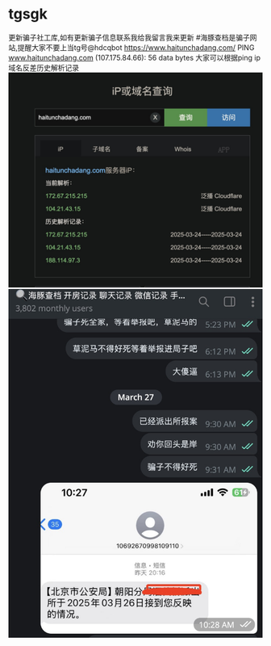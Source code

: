 # tgsgk
更新骗子社工库,如有更新骗子信息联系我给我留言我来更新
#海豚查档是骗子网站,提醒大家不要上当tg号@hdcqbot https://www.haitunchadang.com/
PING www.haitunchadang.com (107.175.84.66): 56 data bytes 大家可以根据ping ip 域名反差历史解析记录
![海豚社工库骗子](image/ipht.jpg)
![海豚社工库骗子](image/htsgk.jpg)


